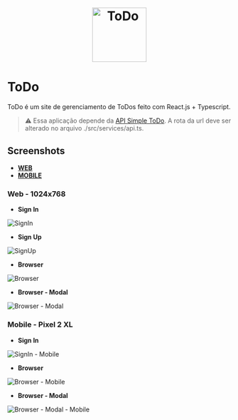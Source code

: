 <h1 align="center">
  <img alt="ToDo" src="./.github/logo.svg" height="122px" />
</h1>

# ToDo

ToDo é um site de gerenciamento de ToDos feito com React.js + Typescript.

> :warning: Essa aplicação depende da [API Simple ToDo](https://github.com/AlexBorgesDev/api-simple-to-do). A rota da url deve ser alterado no arquivo ./src/services/api.ts.

## Screenshots

* **[WEB](#web)**
* **[MOBILE](#mobile---pixel-2-xl)**

### Web - 1024x768

* **Sign In** <br />
<img alt="SignIn" src="./.github/signIn-active.png" />

* **Sign Up** <br />
<img alt="SignUp" src="./.github/signUp.png" />

* **Browser** <br />
<img alt="Browser" src="./.github/browser.png" />

* **Browser - Modal** <br />
<img alt="Browser - Modal" src="./.github/browser-modal.png" />


### Mobile - Pixel 2 XL

* **Sign In** <br />
<img alt="SignIn - Mobile" src="./.github/signIn-active-mobile.png" />

* **Browser** <br />
<img alt="Browser - Mobile" src="./.github/browser-mobile.png" />

* **Browser - Modal** <br />
<img alt="Browser - Modal - Mobile" src="./.github/browser-modal-mobile.png" />
